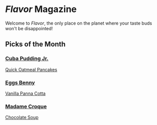 # _Flavor_ Magazine

Welcome to _Flavor_, the only place on the planet where your taste buds won't be disappointed!



## Picks of the Month

### [Cuba Pudding Jr.](writer/cuba-pudding-jr.md)

[Quick Oatmeal Pancakes](recipe/feb/quick-oatmeal-pancakes.md)

### [Eggs Benny](writer/eggs-benny.md)

[Vanilla Panna Cotta](recipe/jan/vanilla-panna-cotta.md)

### [Madame Croque](writer/madame-croque.md)

[Chocolate Soup](recipe/jan/chocolate-soup.md)
